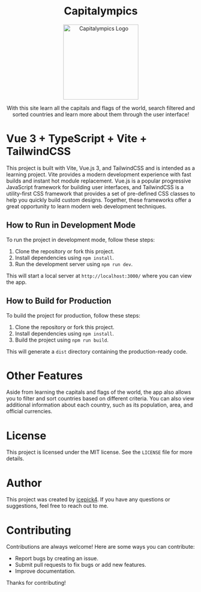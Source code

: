 <div align="center">

# Capitalympics

<img src="https://raw.githubusercontent.com/icepick4/capitalympics/main/src/assets/logo/logo3.png" alt="Capitalympics Logo" width="200" />

With this site learn all the capitals and flags of the world, search filtered and sorted countries and learn more about them through the user interface!

</div>

# Vue 3 + TypeScript + Vite + TailwindCSS

This project is built with Vite, Vue.js 3, and TailwindCSS and is intended as a learning project. Vite provides a modern development experience with fast builds and instant hot module replacement. Vue.js is a popular progressive JavaScript framework for building user interfaces, and TailwindCSS is a utility-first CSS framework that provides a set of pre-defined CSS classes to help you quickly build custom designs. Together, these frameworks offer a great opportunity to learn modern web development techniques.

## How to Run in Development Mode

To run the project in development mode, follow these steps:

1. Clone the repository or fork this project.
2. Install dependencies using `npm install`.
3. Run the development server using `npm run dev`.

This will start a local server at `http://localhost:3000/` where you can view the app.

## How to Build for Production

To build the project for production, follow these steps:

1. Clone the repository or fork this project.
2. Install dependencies using `npm install`.
3. Build the project using `npm run build`.

This will generate a `dist` directory containing the production-ready code.

# Other Features

Aside from learning the capitals and flags of the world, the app also allows you to filter and sort countries based on different criteria. You can also view additional information about each country, such as its population, area, and official currencies.

# License

This project is licensed under the MIT license. See the `LICENSE` file for more details.

# Author

This project was created by [icepick4](https://github.com/icepick4). If you have any questions or suggestions, feel free to reach out to me.

# Contributing

Contributions are always welcome! Here are some ways you can contribute:

-   Report bugs by creating an issue.
-   Submit pull requests to fix bugs or add new features.
-   Improve documentation.

Thanks for contributing!
